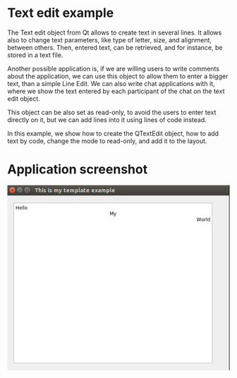 # Text edit example
The Text edit object from Qt allows to create text in several lines. It allows
also to change text parameters, like type of letter, size, and alignment, between
others. Then, entered text, can be retrieved, and for instance, be stored in
a text file.

Another possible application is, if we are willing users to write comments
about the application, we can use this object to allow them to enter a bigger
text, than a simple Line Edit. We can also write chat applications with it,
where we show the text entered by each participant of the chat on the text edit
object.

This object can be also set as read-only, to avoid the users to enter text directly
on it, but we can add lines into it using lines of code instead.

In this example, we show how to create the QTextEdit object, how to add text
by code, change the mode to read-only, and add it to the layout.

# Application screenshot
![app screenshot](/PyQtExamples/11_TextEditExample/images/TextEditExample.png)